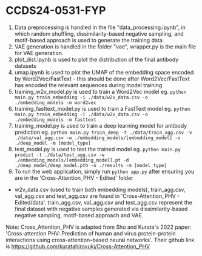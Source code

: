 # CCDS24-0531-FYP

1. Data preprocessing is handled in the file "data_processing.ipynb", in which random shuffling, dissimilarity-based negative sampling, and motif-based approach is used to generate the training data.
2. VAE generation is handled in the folder "vae", wrapper.py is the main file for VAE generation.
3. plot_dist.ipynb is used to plot the distribution of the final antibody datasets
4. umap.ipynb is used to plot the UMAP of the embedding space encoded by Word2Vec/FastText - this should be done after Word2Vec/FastText has encoded the relevant sequences during model training
5. training_w2v_model.py is used to train a Word2Vec model eg. `python main.py train_embedding -i ./data/w2v_data.csv -o ./embedding_models -m word2vec`
6. training_fasttext_model.py is used to train a FastText model eg. `python main.py train_embedding -i ./data/w2v_data.csv -o ./embedding_models -m fasttext`
7. training_model.py is used to train a deep learning model for antibody prediction eg. `python main.py train_deep -t ./data/train_agg.csv -v ./data/val_agg.csv -w ./embedding_models/[embedding_model] -o ./deep_model -m [model_type]`
8. test_model.py is used to test the trained model eg. `python main.py predict -t ./data/test_agg.csv -w ./embedding_models/[embedding_model].pt -d ./deep_model/deep_model.pth -o ./results -m [model_type]`
9. To run the web application, simply run `python app.py` after ensuring you are in the 'Cross-Attention_PHV - Edited' folder

- w2v_data.csv (used to train both embedding models), train_agg.csv, val_agg.csv and test_agg.csv are found in 'Cross-Attention_PHV - Edited/data'. train_agg.csv, val_agg.csv and test_agg.csv represent the final dataset with negative samples generated via dissimilarity-based negative sampling, motif-based approach and VAE.

Note: Cross_Attention_PHV is adapted from Sho and Kurata's 2022 paper: 'Cross-attention PHV: Prediction of human and virus protein-protein interactions using cross-attention–based neural networks'. Their github link is https://github.com/kuratahiroyuki/Cross-Attention_PHV
